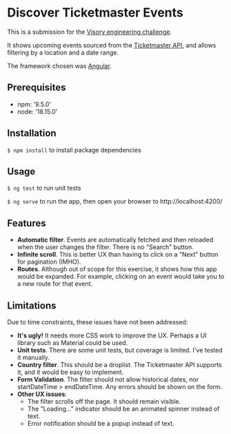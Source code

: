 # Discover Ticketmaster Events

This is a submission for the [Visory engineering challenge](https://github.com/VisoryPlatform/engineering-challenge).

It shows upcoming events sourced from the [Ticketmaster API](https://developer.ticketmaster.com/api-explorer/v2/), and allows filtering by a location and a date range. 

The framework chosen was [Angular](https://angular.io/).

## Prerequisites

* npm: '9.5.0'
* node: '18.15.0'

## Installation

<code>$ npm install</code> to install package dependencies

## Usage

<code>$ ng test</code> to run unit tests

<code>$ ng serve</code> to run the app, then open your browser to http://localhost:4200/

## Features

* **Automatic filter**. Events are automatically fetched and then reloaded when the user changes the filter.  There is no "Search" button.
* **Infinite scroll**. This is better UX than having to click on a "Next" button for pagination (IMHO).
* **Routes**. Although out of scope for this exercise, it shows how this app would be expanded.  For example, clicking on an event would take you to a new route for that event. 

## Limitations

Due to time constraints, these issues have not been addressed:

* **It's ugly!** It needs more CSS work to improve the UX.  Perhaps a UI library such as Material could be used.
* **Unit tests**. There are some unit tests, but coverage is limited.  I've tested it manually.
* **Country filter**. This should be a droplist.  The Ticketmaster API supports it, and it would be easy to implement.
* **Form Validation**. The filter should not allow historical dates, nor startDateTime > endDateTime.  Any errors should be shown on the form.
* **Other UX issues**:
  * The filter scrolls off the page.  It should remain visible.
  * The "Loading..." indicator should be an animated spinner instead of text.
  * Error notification should be a popup instead of text. 
